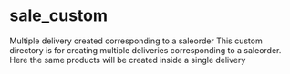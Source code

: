 # sale_custom
Multiple delivery created corresponding to a saleorder
This custom directory is for creating multiple deliveries corresponding to a saleorder. Here the same products will be created inside a single delivery
